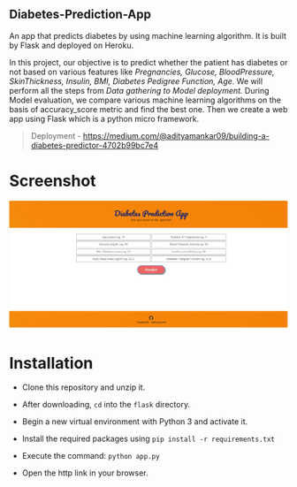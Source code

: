 ## Diabetes-Prediction-App
An app that predicts diabetes by using machine learning algorithm. It is built by Flask and deployed on Heroku.

In this project, our objective is to predict whether the patient has diabetes or not based on various features like *Pregnancies, Glucose, BloodPressure, SkinThickness, Insulin, BMI, Diabetes Pedigree Function, Age*. We will perform all the steps from *Data gathering to Model deployment.* During Model evaluation, we compare various machine learning algorithms on the basis of accuracy_score metric and find the best one. Then we create a web app using Flask which is a python micro framework.


> Deployment - https://medium.com/@adityamankar09/building-a-diabetes-predictor-4702b99bc7e4

# **Screenshot**

![](Screenshot.jpg)

# Installation

- Clone this repository and unzip it.

- After downloading, `cd` into the `flask` directory.

- Begin a new virtual environment with Python 3 and activate it.

- Install the required packages using 
   `pip install -r requirements.txt`

- Execute the command:
   `python app.py`

- Open the http link in your browser.
